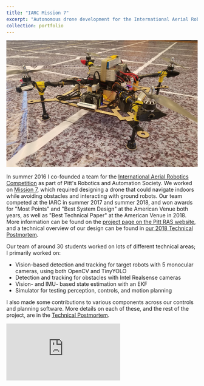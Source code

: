 ```yaml
---
title: "IARC Mission 7"
excerpt: "Autonomous drone development for the International Aerial Robotics Competition (IARC), Mission 7<br/><img src='/images/projects/iarc/iarc-target-crop.gif'>"
collection: portfolio
---
```


![The 2018 competition drone](/images/projects/iarc/drone-image.jpg)

In summer 2016 I co-founded a team for the [International Aerial Robotics Competition](http://aerialroboticscompetition.org) as part of Pitt's Robotics and Automation Society.  We worked on [Mission 7](http://aerialroboticscompetition.org/mission7.php), which required designing a drone that could navigate indoors while avoiding obstacles and interacting with ground robots.  Our team competed at the IARC in summer 2017 and summer 2018, and won awards for "Most Points" and "Best System Design" at the American Venue both years, as well as "Best Technical Paper" at the American Venue in 2018.  More information can be found on the [project page on the Pitt RAS website](http://pittras.org/projects/IARC/), and a technical overview of our design can be found in [our 2018 Technical Postmortem](http://pittras.org/projects/iarc/2018/08/10/update-iarc-technical-postmortem.html).

Our team of around 30 students worked on lots of different technical areas; I primarily worked on:

- Vision-based detection and tracking for target robots with 5 monocular cameras, using both OpenCV and TinyYOLO
- Detection and tracking for obstacles with Intel Realsense cameras
- Vision- and IMU- based state estimation with an EKF
- Simulator for testing perception, controls, and motion planning

I also made some contributions to various components across our controls and planning software.  More details on each of these, and the rest of the project, are in the [Technical Postmortem](http://pittras.org/projects/iarc/2018/08/10/update-iarc-technical-postmortem.html).

<div class="video-container">
    <iframe src="https://www.youtube.com/embed/0w_acYpwZiE" frameborder="0" allowfullscreen />
</div>
